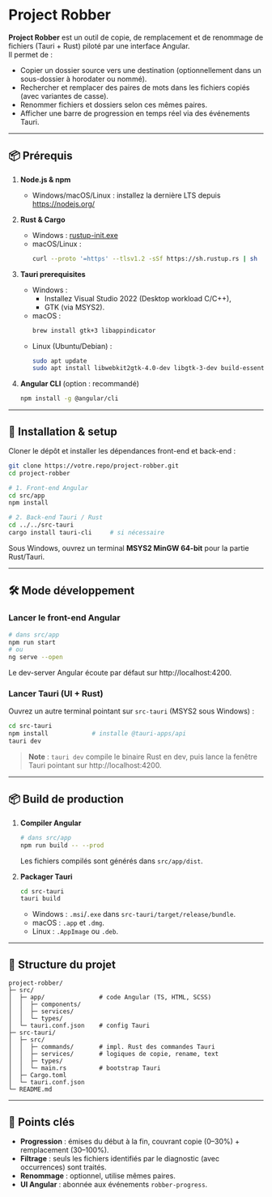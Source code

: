 # Project Robber

**Project Robber** est un outil de copie, de remplacement et de renommage de fichiers (Tauri + Rust) piloté par une interface Angular.  
Il permet de :

- Copier un dossier source vers une destination (optionnellement dans un sous-dossier à horodater ou nommé).  
- Rechercher et remplacer des paires de mots dans les fichiers copiés (avec variantes de casse).  
- Renommer fichiers et dossiers selon ces mêmes paires.  
- Afficher une barre de progression en temps réel via des événements Tauri.

---

## 📦 Prérequis

1. **Node.js & npm**  
   - Windows/macOS/Linux : installez la dernière LTS depuis  
     https://nodejs.org/

2. **Rust & Cargo**  
   - Windows : [rustup-init.exe](https://rustup.rs/)  
   - macOS/Linux :  
     ```bash
     curl --proto '=https' --tlsv1.2 -sSf https://sh.rustup.rs | sh
     ```

3. **Tauri prerequisites**  
   - Windows : 
     - Installez Visual Studio 2022 (Desktop workload C/C++), 
     - GTK (via MSYS2).  
   - macOS :  
     ```bash
     brew install gtk+3 libappindicator
     ```
   - Linux (Ubuntu/Debian) :  
     ```bash
     sudo apt update
     sudo apt install libwebkit2gtk-4.0-dev libgtk-3-dev build-essential curl
     ```

4. **Angular CLI** (option : recommandé)  
   ```bash
   npm install -g @angular/cli
   ```

---

## 🚀 Installation & setup

Cloner le dépôt et installer les dépendances front-end et back-end :

```bash
git clone https://votre.repo/project-robber.git
cd project-robber

# 1. Front-end Angular
cd src/app
npm install

# 2. Back-end Tauri / Rust
cd ../../src-tauri
cargo install tauri-cli     # si nécessaire
```

Sous Windows, ouvrez un terminal **MSYS2 MinGW 64-bit** pour la partie Rust/Tauri.

---

## 🛠️ Mode développement

### Lancer le front-end Angular

```bash
# dans src/app
npm run start
# ou
ng serve --open
```

Le dev-server Angular écoute par défaut sur http://localhost:4200.

### Lancer Tauri (UI + Rust)

Ouvrez un autre terminal pointant sur `src-tauri` (MSYS2 sous Windows) :

```bash
cd src-tauri
npm install            # installe @tauri-apps/api
tauri dev
```

> **Note** : `tauri dev` compile le binaire Rust en dev, puis lance la fenêtre Tauri pointant sur http://localhost:4200.

---

## 📦 Build de production

1. **Compiler Angular**  
   ```bash
   # dans src/app
   npm run build -- --prod
   ```
   Les fichiers compilés sont générés dans `src/app/dist`.

2. **Packager Tauri**  
   ```bash
   cd src-tauri
   tauri build
   ```
   - Windows : `.msi`/`.exe` dans `src-tauri/target/release/bundle`.  
   - macOS : `.app` et `.dmg`.  
   - Linux : `.AppImage` ou `.deb`.

---

## 📁 Structure du projet

```
project-robber/
├─ src/
│  ├─ app/               # code Angular (TS, HTML, SCSS)
│  │  ├─ components/
│  │  ├─ services/
│  │  └─ types/
│  └─ tauri.conf.json    # config Tauri
├─ src-tauri/
│  ├─ src/
│  │  ├─ commands/       # impl. Rust des commandes Tauri
│  │  ├─ services/       # logiques de copie, rename, text
│  │  ├─ types/
│  │  └─ main.rs         # bootstrap Tauri
│  ├─ Cargo.toml
│  └─ tauri.conf.json
└─ README.md
```

---

## 🎯 Points clés

- **Progression** : émises du début à la fin, couvrant copie (0–30%) + remplacement (30–100%).  
- **Filtrage** : seuls les fichiers identifiés par le diagnostic (avec occurrences) sont traités.  
- **Renommage** : optionnel, utilise mêmes paires.  
- **UI Angular** : abonnée aux événements `robber-progress`.

